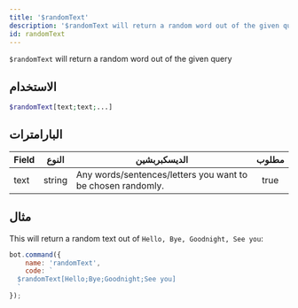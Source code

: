 ```yaml
---
title: '$randomText'
description: '$randomText will return a random word out of the given query'
id: randomText
---
```


`$randomText` will return a random word out of the given query

## الاستخدام

```php
$randomText[text;text;...]
```

## البارامترات

| Field | النوع  | الديسكبربشين                                                | مطلوب |
| ----- | ------ | ----------------------------------------------------------- |:-----:|
| text  | string | Any words/sentences/letters you want to be chosen randomly. | true  |

## مثال

This will return a random text out of `Hello, Bye, Goodnight, See you`:

```javascript
bot.command({
    name: 'randomText',
    code: `
  $randomText[Hello;Bye;Goodnight;See you]
  `
});
```
